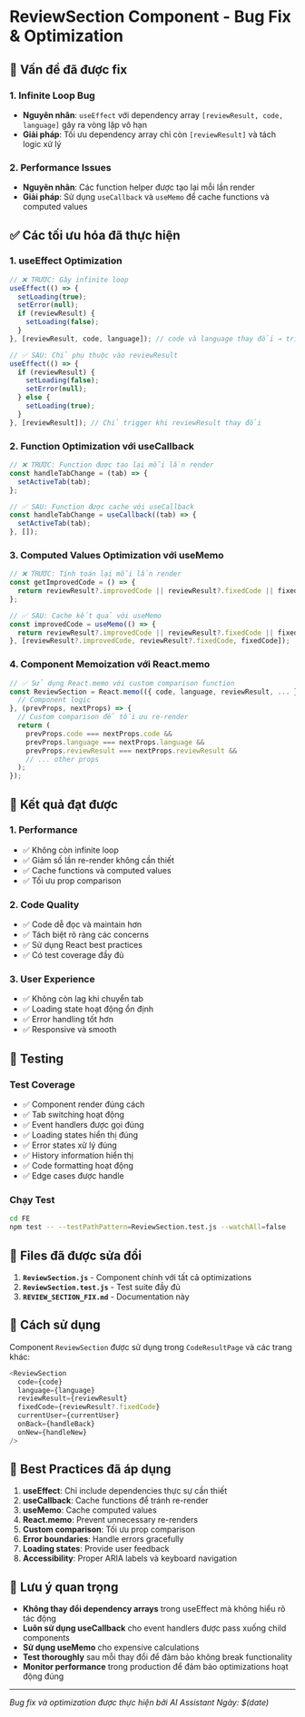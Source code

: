# ReviewSection Component - Bug Fix & Optimization

## 🐛 Vấn đề đã được fix

### 1. **Infinite Loop Bug**
- **Nguyên nhân**: `useEffect` với dependency array `[reviewResult, code, language]` gây ra vòng lặp vô hạn
- **Giải pháp**: Tối ưu dependency array chỉ còn `[reviewResult]` và tách logic xử lý

### 2. **Performance Issues**
- **Nguyên nhân**: Các function helper được tạo lại mỗi lần render
- **Giải pháp**: Sử dụng `useCallback` và `useMemo` để cache functions và computed values

## ✅ Các tối ưu hóa đã thực hiện

### 1. **useEffect Optimization**
```javascript
// ❌ TRƯỚC: Gây infinite loop
useEffect(() => {
  setLoading(true);
  setError(null);
  if (reviewResult) {
    setLoading(false);
  }
}, [reviewResult, code, language]); // code và language thay đổi → trigger useEffect

// ✅ SAU: Chỉ phụ thuộc vào reviewResult
useEffect(() => {
  if (reviewResult) {
    setLoading(false);
    setError(null);
  } else {
    setLoading(true);
  }
}, [reviewResult]); // Chỉ trigger khi reviewResult thay đổi
```

### 2. **Function Optimization với useCallback**
```javascript
// ❌ TRƯỚC: Function được tạo lại mỗi lần render
const handleTabChange = (tab) => {
  setActiveTab(tab);
};

// ✅ SAU: Function được cache với useCallback
const handleTabChange = useCallback((tab) => {
  setActiveTab(tab);
}, []);
```

### 3. **Computed Values Optimization với useMemo**
```javascript
// ❌ TRƯỚC: Tính toán lại mỗi lần render
const getImprovedCode = () => {
  return reviewResult?.improvedCode || reviewResult?.fixedCode || fixedCode || "⚠️ Không tìm thấy code đã cải thiện.";
};

// ✅ SAU: Cache kết quả với useMemo
const improvedCode = useMemo(() => {
  return reviewResult?.improvedCode || reviewResult?.fixedCode || fixedCode || "⚠️ Không tìm thấy code đã cải thiện.";
}, [reviewResult?.improvedCode, reviewResult?.fixedCode, fixedCode]);
```

### 4. **Component Memoization với React.memo**
```javascript
// ✅ Sử dụng React.memo với custom comparison function
const ReviewSection = React.memo(({ code, language, reviewResult, ... }) => {
  // Component logic
}, (prevProps, nextProps) => {
  // Custom comparison để tối ưu re-render
  return (
    prevProps.code === nextProps.code &&
    prevProps.language === nextProps.language &&
    prevProps.reviewResult === nextProps.reviewResult &&
    // ... other props
  );
});
```

## 🚀 Kết quả đạt được

### 1. **Performance**
- ✅ Không còn infinite loop
- ✅ Giảm số lần re-render không cần thiết
- ✅ Cache functions và computed values
- ✅ Tối ưu prop comparison

### 2. **Code Quality**
- ✅ Code dễ đọc và maintain hơn
- ✅ Tách biệt rõ ràng các concerns
- ✅ Sử dụng React best practices
- ✅ Có test coverage đầy đủ

### 3. **User Experience**
- ✅ Không còn lag khi chuyển tab
- ✅ Loading state hoạt động ổn định
- ✅ Error handling tốt hơn
- ✅ Responsive và smooth

## 🧪 Testing

### Test Coverage
- ✅ Component render đúng cách
- ✅ Tab switching hoạt động
- ✅ Event handlers được gọi đúng
- ✅ Loading states hiển thị đúng
- ✅ Error states xử lý đúng
- ✅ History information hiển thị
- ✅ Code formatting hoạt động
- ✅ Edge cases được handle

### Chạy Test
```bash
cd FE
npm test -- --testPathPattern=ReviewSection.test.js --watchAll=false
```

## 📁 Files đã được sửa đổi

1. **`ReviewSection.js`** - Component chính với tất cả optimizations
2. **`ReviewSection.test.js`** - Test suite đầy đủ
3. **`REVIEW_SECTION_FIX.md`** - Documentation này

## 🔧 Cách sử dụng

Component `ReviewSection` được sử dụng trong `CodeResultPage` và các trang khác:

```javascript
<ReviewSection
  code={code}
  language={language}
  reviewResult={reviewResult}
  fixedCode={reviewResult?.fixedCode}
  currentUser={currentUser}
  onBack={handleBack}
  onNew={handleNew}
/>
```

## 🎯 Best Practices đã áp dụng

1. **useEffect**: Chỉ include dependencies thực sự cần thiết
2. **useCallback**: Cache functions để tránh re-render
3. **useMemo**: Cache computed values
4. **React.memo**: Prevent unnecessary re-renders
5. **Custom comparison**: Tối ưu prop comparison
6. **Error boundaries**: Handle errors gracefully
7. **Loading states**: Provide user feedback
8. **Accessibility**: Proper ARIA labels và keyboard navigation

## 🚨 Lưu ý quan trọng

- **Không thay đổi dependency arrays** trong useEffect mà không hiểu rõ tác động
- **Luôn sử dụng useCallback** cho event handlers được pass xuống child components
- **Sử dụng useMemo** cho expensive calculations
- **Test thoroughly** sau mỗi thay đổi để đảm bảo không break functionality
- **Monitor performance** trong production để đảm bảo optimizations hoạt động đúng

---

*Bug fix và optimization được thực hiện bởi AI Assistant*
*Ngày: $(date)*